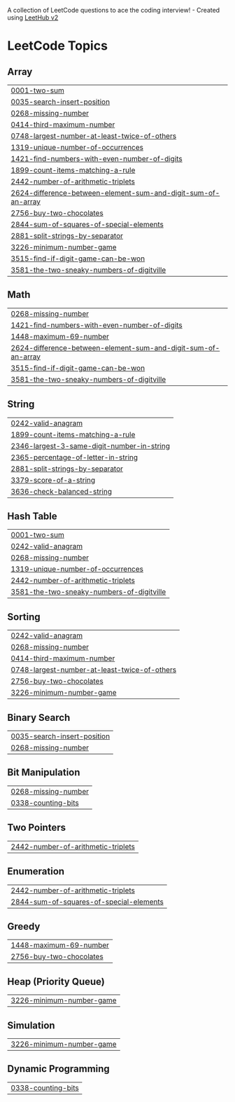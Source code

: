 A collection of LeetCode questions to ace the coding interview! - Created using [LeetHub v2](https://github.com/arunbhardwaj/LeetHub-2.0)
<!---LeetCode Topics Start-->
# LeetCode Topics
## Array
|  |
| ------- |
| [0001-two-sum](https://github.com/Navaneetharc/Leetcode_by_Navaneeth/tree/master/0001-two-sum) |
| [0035-search-insert-position](https://github.com/Navaneetharc/Leetcode_by_Navaneeth/tree/master/0035-search-insert-position) |
| [0268-missing-number](https://github.com/Navaneetharc/Leetcode_by_Navaneeth/tree/master/0268-missing-number) |
| [0414-third-maximum-number](https://github.com/Navaneetharc/Leetcode_by_Navaneeth/tree/master/0414-third-maximum-number) |
| [0748-largest-number-at-least-twice-of-others](https://github.com/Navaneetharc/Leetcode_by_Navaneeth/tree/master/0748-largest-number-at-least-twice-of-others) |
| [1319-unique-number-of-occurrences](https://github.com/Navaneetharc/Leetcode_by_Navaneeth/tree/master/1319-unique-number-of-occurrences) |
| [1421-find-numbers-with-even-number-of-digits](https://github.com/Navaneetharc/Leetcode_by_Navaneeth/tree/master/1421-find-numbers-with-even-number-of-digits) |
| [1899-count-items-matching-a-rule](https://github.com/Navaneetharc/Leetcode_by_Navaneeth/tree/master/1899-count-items-matching-a-rule) |
| [2442-number-of-arithmetic-triplets](https://github.com/Navaneetharc/Leetcode_by_Navaneeth/tree/master/2442-number-of-arithmetic-triplets) |
| [2624-difference-between-element-sum-and-digit-sum-of-an-array](https://github.com/Navaneetharc/Leetcode_by_Navaneeth/tree/master/2624-difference-between-element-sum-and-digit-sum-of-an-array) |
| [2756-buy-two-chocolates](https://github.com/Navaneetharc/Leetcode_by_Navaneeth/tree/master/2756-buy-two-chocolates) |
| [2844-sum-of-squares-of-special-elements](https://github.com/Navaneetharc/Leetcode_by_Navaneeth/tree/master/2844-sum-of-squares-of-special-elements) |
| [2881-split-strings-by-separator](https://github.com/Navaneetharc/Leetcode_by_Navaneeth/tree/master/2881-split-strings-by-separator) |
| [3226-minimum-number-game](https://github.com/Navaneetharc/Leetcode_by_Navaneeth/tree/master/3226-minimum-number-game) |
| [3515-find-if-digit-game-can-be-won](https://github.com/Navaneetharc/Leetcode_by_Navaneeth/tree/master/3515-find-if-digit-game-can-be-won) |
| [3581-the-two-sneaky-numbers-of-digitville](https://github.com/Navaneetharc/Leetcode_by_Navaneeth/tree/master/3581-the-two-sneaky-numbers-of-digitville) |
## Math
|  |
| ------- |
| [0268-missing-number](https://github.com/Navaneetharc/Leetcode_by_Navaneeth/tree/master/0268-missing-number) |
| [1421-find-numbers-with-even-number-of-digits](https://github.com/Navaneetharc/Leetcode_by_Navaneeth/tree/master/1421-find-numbers-with-even-number-of-digits) |
| [1448-maximum-69-number](https://github.com/Navaneetharc/Leetcode_by_Navaneeth/tree/master/1448-maximum-69-number) |
| [2624-difference-between-element-sum-and-digit-sum-of-an-array](https://github.com/Navaneetharc/Leetcode_by_Navaneeth/tree/master/2624-difference-between-element-sum-and-digit-sum-of-an-array) |
| [3515-find-if-digit-game-can-be-won](https://github.com/Navaneetharc/Leetcode_by_Navaneeth/tree/master/3515-find-if-digit-game-can-be-won) |
| [3581-the-two-sneaky-numbers-of-digitville](https://github.com/Navaneetharc/Leetcode_by_Navaneeth/tree/master/3581-the-two-sneaky-numbers-of-digitville) |
## String
|  |
| ------- |
| [0242-valid-anagram](https://github.com/Navaneetharc/Leetcode_by_Navaneeth/tree/master/0242-valid-anagram) |
| [1899-count-items-matching-a-rule](https://github.com/Navaneetharc/Leetcode_by_Navaneeth/tree/master/1899-count-items-matching-a-rule) |
| [2346-largest-3-same-digit-number-in-string](https://github.com/Navaneetharc/Leetcode_by_Navaneeth/tree/master/2346-largest-3-same-digit-number-in-string) |
| [2365-percentage-of-letter-in-string](https://github.com/Navaneetharc/Leetcode_by_Navaneeth/tree/master/2365-percentage-of-letter-in-string) |
| [2881-split-strings-by-separator](https://github.com/Navaneetharc/Leetcode_by_Navaneeth/tree/master/2881-split-strings-by-separator) |
| [3379-score-of-a-string](https://github.com/Navaneetharc/Leetcode_by_Navaneeth/tree/master/3379-score-of-a-string) |
| [3636-check-balanced-string](https://github.com/Navaneetharc/Leetcode_by_Navaneeth/tree/master/3636-check-balanced-string) |
## Hash Table
|  |
| ------- |
| [0001-two-sum](https://github.com/Navaneetharc/Leetcode_by_Navaneeth/tree/master/0001-two-sum) |
| [0242-valid-anagram](https://github.com/Navaneetharc/Leetcode_by_Navaneeth/tree/master/0242-valid-anagram) |
| [0268-missing-number](https://github.com/Navaneetharc/Leetcode_by_Navaneeth/tree/master/0268-missing-number) |
| [1319-unique-number-of-occurrences](https://github.com/Navaneetharc/Leetcode_by_Navaneeth/tree/master/1319-unique-number-of-occurrences) |
| [2442-number-of-arithmetic-triplets](https://github.com/Navaneetharc/Leetcode_by_Navaneeth/tree/master/2442-number-of-arithmetic-triplets) |
| [3581-the-two-sneaky-numbers-of-digitville](https://github.com/Navaneetharc/Leetcode_by_Navaneeth/tree/master/3581-the-two-sneaky-numbers-of-digitville) |
## Sorting
|  |
| ------- |
| [0242-valid-anagram](https://github.com/Navaneetharc/Leetcode_by_Navaneeth/tree/master/0242-valid-anagram) |
| [0268-missing-number](https://github.com/Navaneetharc/Leetcode_by_Navaneeth/tree/master/0268-missing-number) |
| [0414-third-maximum-number](https://github.com/Navaneetharc/Leetcode_by_Navaneeth/tree/master/0414-third-maximum-number) |
| [0748-largest-number-at-least-twice-of-others](https://github.com/Navaneetharc/Leetcode_by_Navaneeth/tree/master/0748-largest-number-at-least-twice-of-others) |
| [2756-buy-two-chocolates](https://github.com/Navaneetharc/Leetcode_by_Navaneeth/tree/master/2756-buy-two-chocolates) |
| [3226-minimum-number-game](https://github.com/Navaneetharc/Leetcode_by_Navaneeth/tree/master/3226-minimum-number-game) |
## Binary Search
|  |
| ------- |
| [0035-search-insert-position](https://github.com/Navaneetharc/Leetcode_by_Navaneeth/tree/master/0035-search-insert-position) |
| [0268-missing-number](https://github.com/Navaneetharc/Leetcode_by_Navaneeth/tree/master/0268-missing-number) |
## Bit Manipulation
|  |
| ------- |
| [0268-missing-number](https://github.com/Navaneetharc/Leetcode_by_Navaneeth/tree/master/0268-missing-number) |
| [0338-counting-bits](https://github.com/Navaneetharc/Leetcode_by_Navaneeth/tree/master/0338-counting-bits) |
## Two Pointers
|  |
| ------- |
| [2442-number-of-arithmetic-triplets](https://github.com/Navaneetharc/Leetcode_by_Navaneeth/tree/master/2442-number-of-arithmetic-triplets) |
## Enumeration
|  |
| ------- |
| [2442-number-of-arithmetic-triplets](https://github.com/Navaneetharc/Leetcode_by_Navaneeth/tree/master/2442-number-of-arithmetic-triplets) |
| [2844-sum-of-squares-of-special-elements](https://github.com/Navaneetharc/Leetcode_by_Navaneeth/tree/master/2844-sum-of-squares-of-special-elements) |
## Greedy
|  |
| ------- |
| [1448-maximum-69-number](https://github.com/Navaneetharc/Leetcode_by_Navaneeth/tree/master/1448-maximum-69-number) |
| [2756-buy-two-chocolates](https://github.com/Navaneetharc/Leetcode_by_Navaneeth/tree/master/2756-buy-two-chocolates) |
## Heap (Priority Queue)
|  |
| ------- |
| [3226-minimum-number-game](https://github.com/Navaneetharc/Leetcode_by_Navaneeth/tree/master/3226-minimum-number-game) |
## Simulation
|  |
| ------- |
| [3226-minimum-number-game](https://github.com/Navaneetharc/Leetcode_by_Navaneeth/tree/master/3226-minimum-number-game) |
## Dynamic Programming
|  |
| ------- |
| [0338-counting-bits](https://github.com/Navaneetharc/Leetcode_by_Navaneeth/tree/master/0338-counting-bits) |
<!---LeetCode Topics End-->